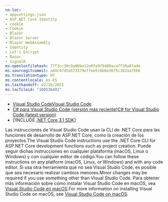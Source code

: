 ```yaml
---
no-loc:
- appsettings.json
- ASP.NET Core Identity
- cookie
- Cookie
- Blazor
- Blazor Server
- Blazor WebAssembly
- Identity
- Let's Encrypt
- Razor
- SignalR
ms.openlocfilehash: 77f3cc30c9a06be12e0fe9f9489acaff38a8fade
ms.sourcegitcommit: a49c47d5a573379effee5c6b6e36f5c302aa756b
ms.translationtype: HT
ms.contentlocale: es-ES
ms.lasthandoff: 02/16/2021
ms.locfileid: "100536402"
---
```

* [<span data-ttu-id="70894-101">Visual Studio Code</span><span class="sxs-lookup"><span data-stu-id="70894-101">Visual Studio Code</span></span>](https://code.visualstudio.com/download)
* [<span data-ttu-id="70894-102">C# para Visual Studio Code (versión más reciente)</span><span class="sxs-lookup"><span data-stu-id="70894-102">C# for Visual Studio Code (latest version)</span></span>](https://marketplace.visualstudio.com/items?itemName=ms-dotnettools.csharp)
* [!INCLUDE [.NET Core 3.1 SDK](~/includes/3.1-SDK.md)]

<span data-ttu-id="70894-103">Las instrucciones de Visual Studio Code usan la CLI de .NET Core para las funciones de desarrollo de ASP.NET Core, como la creación de los proyectos.</span><span class="sxs-lookup"><span data-stu-id="70894-103">The Visual Studio Code instructions use the .NET Core CLI for ASP.NET Core development functions such as project creation.</span></span> <span data-ttu-id="70894-104">Puede seguir dichas instrucciones en cualquier plataforma (macOS, Linux o Windows) y con cualquier editor de código.</span><span class="sxs-lookup"><span data-stu-id="70894-104">You can follow these instructions on any platform (macOS, Linux, or Windows) and with any code editor.</span></span> <span data-ttu-id="70894-105">Si usa otra herramienta que no sea Visual Studio Code, es posible que sea necesario realizar cambios menores.</span><span class="sxs-lookup"><span data-stu-id="70894-105">Minor changes may be required if you use something other than Visual Studio Code.</span></span> <span data-ttu-id="70894-106">Para obtener más información sobre cómo instalar Visual Studio Code en macOS, vea [Visual Studio Code en macOS](https://code.visualstudio.com/docs/setup/mac).</span><span class="sxs-lookup"><span data-stu-id="70894-106">For more information on installing Visual Studio Code on macOS, see [Visual Studio Code on macOS](https://code.visualstudio.com/docs/setup/mac).</span></span>

